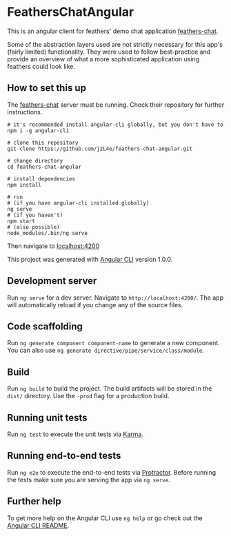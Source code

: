 # FeathersChatAngular

This is an angular client for feathers' demo chat application [feathers-chat](https://github.com/feathersjs/feathers-chat).

Some of the abstraction layers used are not strictly necessary for this app's (fairly limited) functionality. They were used to follow best-practice and provide an overview of what a more sophisticated application using feathers could look like.

## How to set this up

The [feathers-chat](https://github.com/feathersjs/feathers-chat) server must be running. Check their repository for further instructions.

    # it's recommended install angular-cli globally, but you don't have to 
    npm i -g angular-cli
    
    # clone this repository
    git clone https://github.com/j2L4e/feathers-chat-angular.git
    
    # change directory
    cd feathers-chat-angular
    
    # install dependencies
    npm install
    
    # run 
    # (if you have angular-cli installed globally)
    ng serve
    # (if you haven't)
    npm start
    # (also possible)
    node_modules/.bin/ng serve
    
Then navigate to [localhost:4200](http://localhost:4200) 

This project was generated with [Angular CLI](https://github.com/angular/angular-cli) version 1.0.0.

## Development server

Run `ng serve` for a dev server. Navigate to `http://localhost:4200/`. The app will automatically reload if you change any of the source files.

## Code scaffolding

Run `ng generate component component-name` to generate a new component. You can also use `ng generate directive/pipe/service/class/module`.

## Build

Run `ng build` to build the project. The build artifacts will be stored in the `dist/` directory. Use the `-prod` flag for a production build.

## Running unit tests

Run `ng test` to execute the unit tests via [Karma](https://karma-runner.github.io).

## Running end-to-end tests

Run `ng e2e` to execute the end-to-end tests via [Protractor](http://www.protractortest.org/).
Before running the tests make sure you are serving the app via `ng serve`.

## Further help

To get more help on the Angular CLI use `ng help` or go check out the [Angular CLI README](https://github.com/angular/angular-cli/blob/master/README.md).
